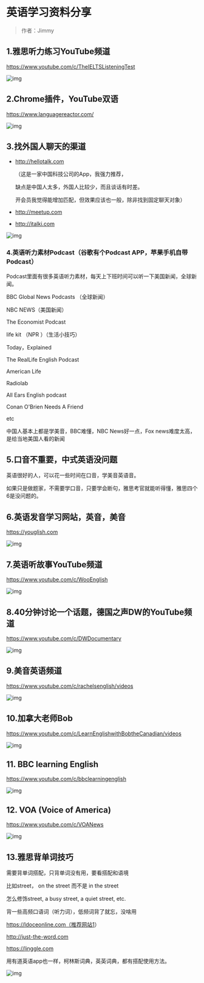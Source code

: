 # 英语学习资料分享

> 作者：Jimmy

## 1.雅思听力练习YouTube频道

<https://www.youtube.com/c/TheIELTSListeningTest>

![img](https://pbs.twimg.com/media/FUkyx4FUUAEjQBr?format=jpg&name=900x900)

## 2.Chrome插件，YouTube双语

<https://www.languagereactor.com/>

![img](https://pbs.twimg.com/media/FTxPe5IagAAqsw1?format=jpg&name=small)

## 3.找外国人聊天的渠道

- <http://hellotalk.com>

  （这是一家中国科技公司的App，我强力推荐，

  缺点是中国人太多，外国人比较少，而且谈话有时差。

  开会员我觉得能增加匹配，但效果应该也一般，除非找到固定聊天对象）

- <http://meetup.com>

- <http://italki.com>

![img](https://pbs.twimg.com/media/FUkzHrrUYAEcQ_H?format=jpg&name=small)

### 4.英语听力素材Podcast（谷歌有个Podcast APP，苹果手机自带Podcast）

Podcast里面有很多英语听力素材，每天上下班时间可以听一下美国新闻，全球新闻。

BBC Global News Podcasts （全球新闻）

NBC NEWS（美国新闻）

The Economist Podcast

life kit （NPR ）（生活小技巧）

 Today，Explained

The RealLife English Podcast

American Life

Radiolab

All Ears English podcast

Conan O'Brien Needs A Friend

etc

中国人基本上都是学美音，BBC难懂，NBC News好一点，Fox news难度太高，是给当地美国人看的新闻

## 5.口音不重要，中式英语没问题

英语很好的人，可以花一些时间在口音，学美音英语音。

如果只是做题家，不需要学口音，只要学会断句，雅思考官就能听得懂，雅思四个6是没问题的。

## 6.英语发音学习网站，英音，美音

<https://youglish.com>

![img](https://pbs.twimg.com/media/FTfS-PEVUAAylE9?format=jpg&name=small)

## 7.英语听故事YouTube频道

<https://www.youtube.com/c/WooEnglish>

![img](https://pbs.twimg.com/media/FUkz7YqVsAAyMKE?format=jpg&name=small)

## 8.40分钟讨论一个话题，德国之声DW的YouTube频道

<https://www.youtube.com/c/DWDocumentary>

![img](https://pbs.twimg.com/media/FUk1YfVUEAET4yN?format=jpg&name=medium)

## 9.美音英语频道

<https://www.youtube.com/c/rachelsenglish/videos>

![img](https://pbs.twimg.com/media/FUkznPFUYAEHCuq?format=jpg&name=900x900)

## 10.加拿大老师Bob

<https://www.youtube.com/c/LearnEnglishwithBobtheCanadian/videos>

![img](https://pbs.twimg.com/media/FUk1h6fUYAAw8hQ?format=jpg&name=medium)

## 11. BBC learning English

<https://www.youtube.com/c/bbclearningenglish>

![img](https://pbs.twimg.com/media/FUk1m9dUYAA3eMX?format=jpg&name=small)

## 12. VOA (Voice of America)

<https://www.youtube.com/c/VOANews>

![img](https://pbs.twimg.com/media/FUk1tzSVIAEFRIC?format=jpg&name=small)

## 13.雅思背单词技巧

需要背单词搭配，只背单词没有用，要看搭配和语境

比如street， on the street 而不是 in the street

怎么修饰street,  a busy street, a quiet street, etc.

背一些高频口语词（听力词），低频词背了就忘，没啥用

 <https://ldoceonline.com（推荐网站1>）

<http://just-the-word.com>

 <https://linggle.com>

用有道英语app也一样，柯林斯词典，英英词典，都有搭配使用方法。

![img](https://pbs.twimg.com/media/FTRUzdoUUAAQ2Bu?format=jpg&name=small)
